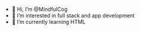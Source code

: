 - 👋 Hi, I’m @MindfulCog
- 👀 I’m interested in full stack and app development
- 🌱 I’m currently learning HTML

<!---
MindfulCog/MindfulCog is a ✨ special ✨ repository because its `README.md` (this file) appears on your GitHub profile.
You can click the Preview link to take a look at your changes.
--->
